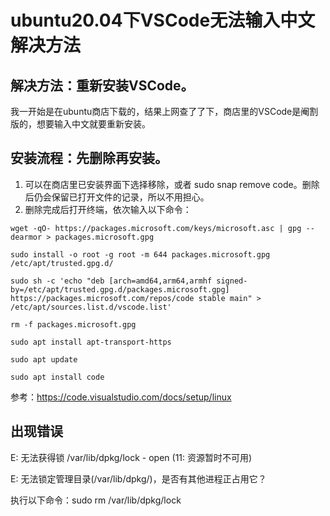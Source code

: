 # ubuntu20.04下VSCode无法输入中文解决方法

## 解决方法：重新安装VSCode。

我一开始是在ubuntu商店下载的，结果上网查了了下，商店里的VSCode是阉割版的，想要输入中文就要重新安装。

## 安装流程：先删除再安装。

1. 可以在商店里已安装界面下选择移除，或者 sudo snap remove code。删除后仍会保留已打开文件的记录，所以不用担心。
2. 删除完成后打开终端，依次输入以下命令：

```code
wget -qO- https://packages.microsoft.com/keys/microsoft.asc | gpg --dearmor > packages.microsoft.gpg

sudo install -o root -g root -m 644 packages.microsoft.gpg /etc/apt/trusted.gpg.d/

sudo sh -c 'echo "deb [arch=amd64,arm64,armhf signed-by=/etc/apt/trusted.gpg.d/packages.microsoft.gpg] https://packages.microsoft.com/repos/code stable main" > /etc/apt/sources.list.d/vscode.list'

rm -f packages.microsoft.gpg

sudo apt install apt-transport-https

sudo apt update

sudo apt install code
```

参考：https://code.visualstudio.com/docs/setup/linux

## 出现错误

E: 无法获得锁 /var/lib/dpkg/lock - open (11: 资源暂时不可用)

E: 无法锁定管理目录(/var/lib/dpkg/)，是否有其他进程正占用它？

执行以下命令：sudo rm /var/lib/dpkg/lock